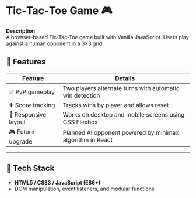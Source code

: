 # Tic‑Tac‑Toe Game 🎮

**Description**  
A browser-based Tic‑Tac‑Toe game built with Vanilla JavaScript. Users play against a human opponent in a 3×3 grid.

## 🧩 Features

| Feature              | Details                                                             |
|----------------------|----------------------------------------------------------------------|
| ✅ PvP gameplay       | Two players alternate turns with automatic win detection             |
| ➕ Score tracking     | Tracks wins by player and allows reset                               |
| 📱 Responsive layout | Works on desktop and mobile screens using CSS Flexbox                |
| 🎮 Future upgrade    | Planned AI opponent powered by minimax algorithm in React            |

---

## 🧰 Tech Stack

- **HTML5 / CSS3 / JavaScript (ES6+)**  
- DOM manipulation, event listeners, and modular functions
